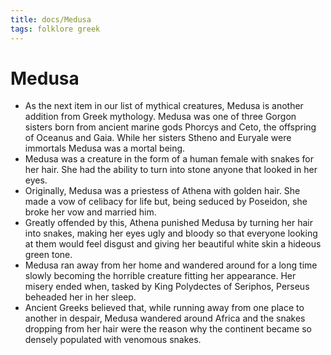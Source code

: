 ```yaml
---
title: docs/Medusa
tags: folklore greek
---
```


# Medusa

- As the next item in our list of mythical creatures, Medusa is another addition from Greek mythology. Medusa was one of three Gorgon sisters born from ancient marine gods Phorcys and Ceto, the offspring of Oceanus and Gaia. While her sisters Stheno and Euryale were immortals Medusa was a mortal being.
- Medusa was a creature in the form of a human female with snakes for her hair. She had the ability to turn into stone anyone that looked in her eyes.
- Originally, Medusa was a priestess of Athena with golden hair. She made a vow of celibacy for life but, being seduced by Poseidon, she broke her vow and married him.
- Greatly offended by this, Athena punished Medusa by turning her hair into snakes, making her eyes ugly and bloody so that everyone looking at them would feel disgust and giving her beautiful white skin a hideous green tone.
- Medusa ran away from her home and wandered around for a long time slowly becoming the horrible creature fitting her appearance. Her misery ended when, tasked by King Polydectes of Seriphos, Perseus beheaded her in her sleep.
- Ancient Greeks believed that, while running away from one place to another in despair, Medusa wandered around Africa and the snakes dropping from her hair were the reason why the continent became so densely populated with venomous snakes.